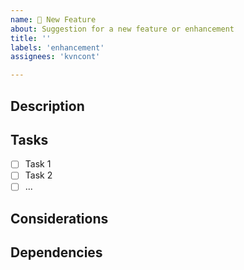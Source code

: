 ```yaml
---
name: 🚀 New Feature
about: Suggestion for a new feature or enhancement
title: ''
labels: 'enhancement'
assignees: 'kvncont'

---
```


## Description
<!-- Briefly describe the new feature or enhancement you would like to propose. -->

## Tasks
<!-- List specific tasks that need to be done to implement this feature. -->

- [ ] Task 1
- [ ] Task 2
- [ ] ...

## Considerations
<!-- Include any additional considerations or relevant information that should be considered. -->

## Dependencies
<!-- List any dependencies or relationships with other issues or projects. -->
